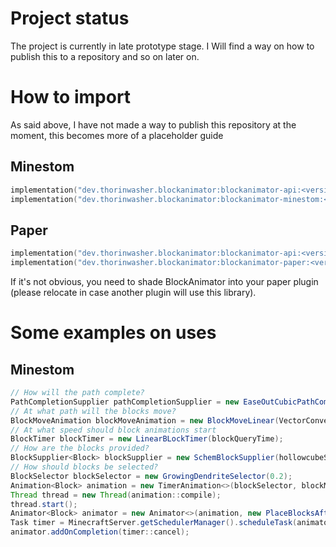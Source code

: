 # Project status
The project is currently in late prototype stage. I Will find a way on how to publish this to a repository and so on  later on.

# How to import
As said above, I have not made a way to publish this repository at the moment, this becomes more of a placeholder guide
## Minestom
```kts
implementation("dev.thorinwasher.blockanimator:blockanimator-api:<version>")
implementation("dev.thorinwasher.blockanimator:blockanimator-minestom:<version>")
```
## Paper
```kts
implementation("dev.thorinwasher.blockanimator:blockanimator-api:<version>")
implementation("dev.thorinwasher.blockanimator:blockanimator-paper:<version>")
```
If it's not obvious, you need to shade BlockAnimator into your paper plugin (please relocate in case another plugin will use this library).

# Some examples on uses
## Minestom
```java
// How will the path complete?
PathCompletionSupplier pathCompletionSupplier = new EaseOutCubicPathCompletionSupplier(0.2);
// At what path will the blocks move?
BlockMoveAnimation blockMoveAnimation = new BlockMoveLinear(VectorConversion.toVector3D(startingPointLocation), pathCompletionSupplier);
// At what speed should block animations start
BlockTimer blockTimer = new LinearBLockTimer(blockQueryTime);
// How are the blocks provided?
BlockSupplier<Block> blockSupplier = new SchemBlockSupplier(hollowcubeSchemInstance, rotation, cornerPoint);
// How should blocks be selected?
BlockSelector blockSelector = new GrowingDendriteSelector(0.2);
Animation<Block> animation = new TimerAnimation<>(blockSelector, blockMoveAnimation, blockSupplier, blockTimer, 100);
Thread thread = new Thread(animation::compile);
thread.start();
Animator<Block> animator = new Animator<>(animation, new PlaceBlocksAfterBlockAnimator(1000, player.getInstance()));
Task timer = MinecraftServer.getSchedulerManager().scheduleTask(animator::nextTick, TaskSchedule.immediate(), TaskSchedule.tick(1));
animator.addOnCompletion(timer::cancel);
```